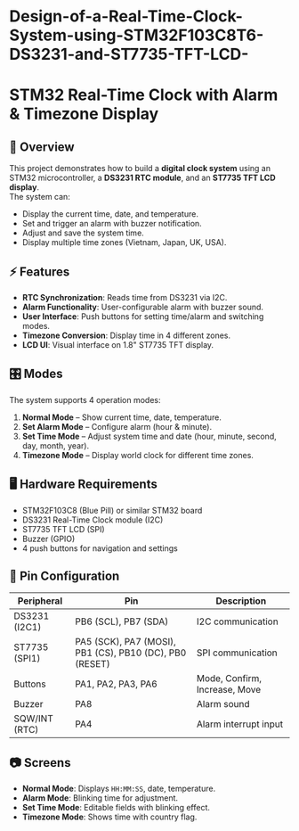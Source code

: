 # Design-of-a-Real-Time-Clock-System-using-STM32F103C8T6-DS3231-and-ST7735-TFT-LCD-
# STM32 Real-Time Clock with Alarm & Timezone Display

## 📌 Overview
This project demonstrates how to build a **digital clock system** using an STM32 microcontroller, a **DS3231 RTC module**, and an **ST7735 TFT LCD display**.  
The system can:
- Display the current time, date, and temperature.
- Set and trigger an alarm with buzzer notification.
- Adjust and save the system time.
- Display multiple time zones (Vietnam, Japan, UK, USA).
## ⚡ Features
- **RTC Synchronization**: Reads time from DS3231 via I2C.
- **Alarm Functionality**: User-configurable alarm with buzzer sound.
- **User Interface**: Push buttons for setting time/alarm and switching modes.
- **Timezone Conversion**: Display time in 4 different zones.
- **LCD UI**: Visual interface on 1.8" ST7735 TFT display.

## 🎛️ Modes
The system supports 4 operation modes:
1. **Normal Mode** – Show current time, date, temperature.
2. **Set Alarm Mode** – Configure alarm (hour & minute).
3. **Set Time Mode** – Adjust system time and date (hour, minute, second, day, month, year).
4. **Timezone Mode** – Display world clock for different time zones.

## 🖥️ Hardware Requirements
- STM32F103C8 (Blue Pill) or similar STM32 board
- DS3231 Real-Time Clock module (I2C)
- ST7735 TFT LCD (SPI)
- Buzzer (GPIO)
- 4 push buttons for navigation and settings

## 🔧 Pin Configuration
| Peripheral | Pin | Description |
|------------|-----|-------------|
| DS3231 (I2C1) | PB6 (SCL), PB7 (SDA) | I2C communication |
| ST7735 (SPI1) | PA5 (SCK), PA7 (MOSI), PB1 (CS), PB10 (DC), PB0 (RESET) | SPI communication |
| Buttons | PA1, PA2, PA3, PA6 | Mode, Confirm, Increase, Move |
| Buzzer | PA8 | Alarm sound |
| SQW/INT (RTC) | PA4 | Alarm interrupt input |

## 📷 Screens
- **Normal Mode**: Displays `HH:MM:SS`, date, temperature.
- **Alarm Mode**: Blinking time for adjustment.
- **Set Time Mode**: Editable fields with blinking effect.
- **Timezone Mode**: Shows time with country flag.
